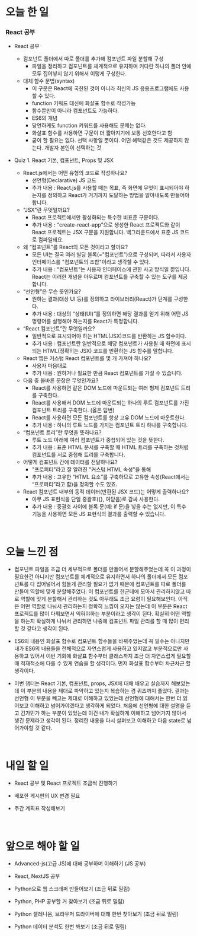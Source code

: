 # 오늘 한 일

### React 공부

- React 공부

  - 컴포넌트 폴더에서 따로 폴더를 추가해 컴포넌트 파일 분할해 구성
    - 파일을 정리하고 컴포넌트를 체계적으로 유지하며 커다란 하나의 폴더 안에 모두 집어넣지 않기 위해서 이렇게 구성한다.
  - 대체 함수 문법(syntax)
    - 이 구문은 React에 국한된 것이 아니라 최신의 JS 응용프로그램에도 사용할 수 있다.
    - function 키워드 대신에 화살표 함수로 작성가능
    - 함수뿐만이 아니라 컴포넌트도 가능하다.
    - ES6의 개념
    - 당연하게도 function 키워드를 사용해도 문제는 없다.
    - 화살표 함수를 사용하면 구문이 더 짧아지기에 보통 선호한다고 함
    - 굳이 할 필요는 없다. 선택 사항일 뿐이다. 어떤 혜택같은 것도 제공하지 않는다. 개발자 본인이 선택하는 것

- Quiz 1. React 기본, 컴포넌트, Props 및 JSX
  - React.js에서는 어떤 유형의 코드로 작성하나요?
    - 선언형(Declarative) JS 코드
    - 추가 내용 : React.js를 사용할 때는 목표, 즉 화면에 무엇이 표시되어야 하는지를 정의하고 React가 거기까지 도달하는 방법을 알아내도록 만들어야 합니다.
  - "JSX"란 무엇일까요?
    - React 프로젝트에서만 활성화되는 특수한 비표준 구문이다.
    - 추가 내용 : “create-react-app”으로 생성한 React 프로젝트와 같이 React 프로젝트는 JSX 구문을 지원합니다. 백그라운드에서 표준 JS 코드로 컴파일돼요.
  - 왜 “컴포넌트”를 React의 모든 것이라고 할까요?
    - 모든 UI는 결국 여러 빌딩 블록(="컴포넌트")으로 구성되며, 따라서 사용자 인터페이스를 "컴포넌트의 조합"이라고 생각할 수 있다.
    - 추가 내용 : “컴포넌트”는 사용자 인터페이스에 관한 사고 방식일 뿐입니다. React는 이러한 개념을 아우르며 컴포넌트를 구축할 수 있는 도구를 제공합니다.
  - “선언형”은 무슨 뜻인가요?
    - 원하는 결과(대상 UI 등)를 정의하고 라이브러리(React)가 단계를 구성한다.
    - 추가 내용 : 대상의 “상태(UI)”를 정의하면 해당 결과를 얻기 위해 어떤 JS 명령어를 실행해야 하는지를 React가 특정합니다.
  - “React 컴포넌트”란 무엇일까요?
    - 일반적으로 표시되어야 하는 HTML(JSX)코드를 반환하는 JS 함수이다.
    - 추가 내용 : 컴포넌트란 일반적으로 해당 컴포넌트가 사용될 때 화면에 표시되는 HTML(정확히는 JSX) 코드를 반환하는 JS 함수를 말합니다.
  - React 앱은 커스텀 React 컴포넌트를 몇 개 가져야 하나요?
    - 사용자 마음대로
    - 추가 내용 : 원하거나 필요한 만큼 React 컴포넌트를 가질 수 있습니다.
  - 다음 중 올바른 문장은 무엇인가요?
    - React를 사용하면 같은 DOM 노드에 마운트되는 여러 형제 컴포넌트 트리를 구축한다.
    - React를 사용해서 DOM 노드에 마운트되는 하나의 루트 컴포넌트를 가진 컴포넌트 트리를 구축한다. (옳은 답변)
    - React를 사용하면 모든 컴포넌트를 항상 고유 DOM 노드에 마운트한다.
    - 추가 내용 : 하나의 루트 노드를 가지는 컴포넌트 트리 하나를 구축합니다.
  - “컴포넌트 트리”란 무엇을 뜻하나요?
    - 루트 노드 아래에 여러 컴포넌트가 중첩되어 있는 것을 뜻한다.
    - 추가 내용 : 표준 HTML 문서를 구축할 때 HTML 트리를 구축하는 것처럼 컴포넌트를 서로 중첩해 트리를 구축합니다.
  - 어떻게 컴포넌트 간에 데이터를 전달하나요?
    - "프로퍼티"라고 잘 알려진 "커스텀 HTML 속성"을 통해
    - 추가 내용 : 고유한 “HTML 요소”를 구축하므로 고유한 속성(React에서는 “프로퍼티”라고 함)을 정의할 수도 있죠.
  - React 컴포넌트 내부의 동적 데이터(반환된 JSX 코드)는 어떻게 출력하나요?
    - 아무 JS 표현식을 단일 중괄호({}, 여닫음)로 감싸 사용한다.
    - 추가 내용 : 중괄호 사이에 블록 문(예: if 문)을 넣을 수는 없지만, 이 특수 기능을 사용하면 모든 JS 표현식의 결과를 출력할 수 있습니다.

<br />

# 오늘 느낀 점

- 컴포넌트 파일을 조금 더 세부적으로 폴더를 만들어서 분할해주었는데 꼭 이 과정이 필요한건 아니지만 컴포넌트를 체계적으로 유지하면서 하나의 폴더에서 모든 컴포넌트를 다 집어넣어서 힘들게 관리할 필요가 없기 때문에 컴포넌트를 따로 폴더를 만들어 역할에 맞게 분할해주었다. 이 컴포넌트를 한군데에 모아서 관리하지않고 따로 역할에 맞게 분할해서 관리하는 것도 아무래도 조금 요령이 필요해보인다. 아직은 어떤 역할로 나눠서 관리하는지 정확히 느낌이 오지는 않는데 이 부분은 React 프로젝트를 많이 다뤄보면서 익혀야하는 부분이라고 생각이 된다. 확실히 어떤 역할을 하는지 확실하게 나눠서 관리하면 나중에 컴포넌트 파일 관리를 할 때 많이 편리할 것 같다고 생각이 된다.

- ES6의 내용인 화살표 함수로 컴포넌트 함수들을 바꿔주었는데 꼭 필수는 아니지만 내가 ES6의 내용들을 전체적으로 자연스럽게 사용하고 있지않고 부분적으로만 사용하고 있어서 이번 기회에 화살표 함수부터 클래스까지 조금 더 자연스럽게 필요할 때 적재적소에 다룰 수 있게 연습을 할 생각이다. 먼저 화살표 함수부터 차근차근 할 생각이다.

- 이번 챕터는 React 기본, 컴포넌트, props, JSX에 대해 배우고 실습까지 해보았는데 이 부분의 내용을 제대로 파악하고 있는지 복습하는 겸 퀴즈까지 풀었다. 결과는 선언형 이 부분을 빼고는 제대로 이해하고 있었는데 선언형에 대해서는 한번 더 읽어보고 이해하고 넘어가야겠다고 생각하게 되었다. 처음에 선언형에 대한 설명을 듣고 긴가민가 하는 부분이 있었는데 이건 내가 확실하게 이해하고 넘어가지 않아서 생긴 문제라고 생각이 된다. 정리한 내용을 다시 살펴보고 이해하고 다음 state로 넘어가야할 것 같다.

<br />

# 내일 할 일

- React 공부 및 React 프로젝트 조금씩 진행하기

- 배포한 게시판의 UX 변경 필요

- 주간 계획표 작성해보기

<br />

# 앞으로 해야 할 일

- Advanced-js(고급 JS)에 대해 공부하며 이해하기 (JS 공부)

- React, NextJS 공부

- Python으로 웹 스크래퍼 만들어보기 (조금 뒤로 밀림)

- Python, PHP 공부할 거 찾아보기 (조금 뒤로 밀림)

- Python 셀레니움, 브라우저 드라이버에 대해 한번 찾아보기 (조금 뒤로 밀림)

- Python 데이터 분석도 한번 봐보기 (조금 뒤로 밀림)
